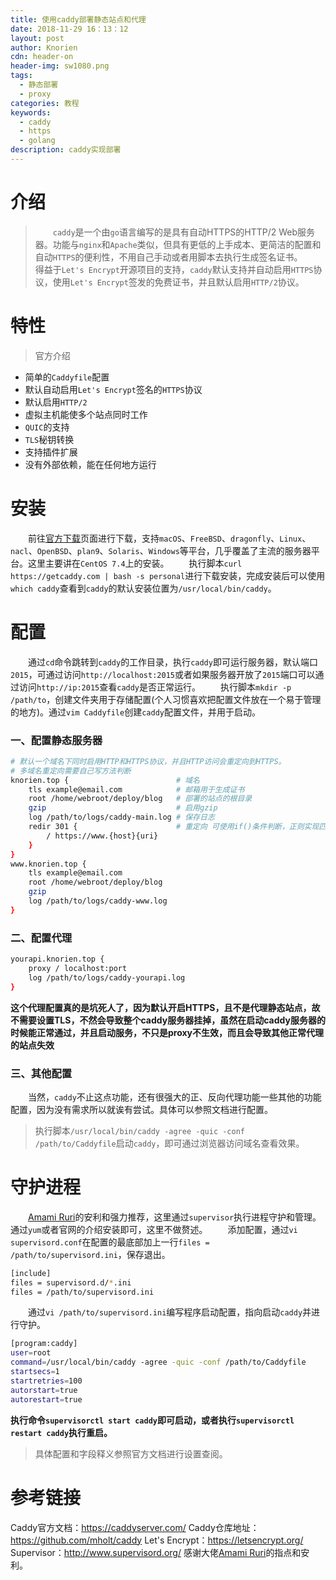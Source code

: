 ```yaml
---
title: 使用caddy部署静态站点和代理
date: 2018-11-29 16：13：12
layout: post
author: Knorien
cdn: header-on
header-img: sw1080.png
tags:
  - 静态部署
  - proxy
categories: 教程
keywords: 
  - caddy
  - https
  - golang
description: caddy实现部署
---
```

# 介绍
> &emsp;&emsp;`caddy`是一个由`go`语言编写的是具有自动HTTPS的HTTP/2 Web服务器。功能与`nginx`和`Apache`类似，但具有更低的上手成本、更简洁的配置和自动`HTTPS`的便利性，不用自己手动或者用脚本去执行生成签名证书。
> &emsp;&emsp;得益于`Let's Encrypt`开源项目的支持，`caddy`默认支持并自动启用`HTTPS`协议，使用`Let's Encrypt`签发的免费证书，并且默认启用`HTTP/2`协议。
# 特性
> 官方介绍

- 简单的`Caddyfile`配置
- 默认自动启用`Let's Encrypt`签名的`HTTPS`协议
- 默认启用`HTTP/2`
- 虚拟主机能使多个站点同时工作
- `QUIC`的支持
- `TLS`秘钥转换
- 支持插件扩展
- 没有外部依赖，能在任何地方运行

# 安装
&emsp;&emsp;前往[官方下载](https://caddyserver.com/tutorial)页面进行下载，支持`macOS`、`FreeBSD`、`dragonfly`、`Linux`、`nacl`、`OpenBSD`、`plan9`、`Solaris`、`Windows`等平台，几乎覆盖了主流的服务器平台。这里主要讲在`CentOS 7.4`上的安装。
&emsp;&emsp;执行脚本`curl https://getcaddy.com | bash -s personal`进行下载安装，完成安装后可以使用`which caddy`查看到`caddy`的默认安装位置为`/usr/local/bin/caddy`。

# 配置
&emsp;&emsp;通过`cd`命令跳转到`caddy`的工作目录，执行`caddy`即可运行服务器，默认端口`2015`，可通过访问`http://localhost:2015`或者如果服务器开放了`2015`端口可以通过访问`http://ip:2015`查看`caddy`是否正常运行。
&emsp;&emsp;执行脚本`mkdir -p /path/to`，创建文件夹用于存储配置(个人习惯喜欢把配置文件放在一个易于管理的地方)。通过`vim Caddyfile`创建`caddy`配置文件，并用于启动。

### 一、配置静态服务器
```bash
# 默认一个域名下同时启用HTTP和HTTPS协议，并且HTTP访问会重定向到HTTPS。
# 多域名重定向需要自己写方法判断
knorien.top {                        # 域名
    tls example@email.com            # 邮箱用于生成证书
    root /home/webroot/deploy/blog   # 部署的站点的根目录
    gzip                             # 启用gzip
    log /path/to/logs/caddy-main.log # 保存日志
    redir 301 {                      # 重定向 可使用if()条件判断，正则实现匹配 
        / https://www.{host}{uri}
    }
}
www.knorien.top {
    tls example@email.com
    root /home/webroot/deploy/blog
    gzip
    log /path/to/logs/caddy-www.log
}
```

### 二、配置代理
```bash
yourapi.knorien.top {
    proxy / localhost:port
    log /path/to/logs/caddy-yourapi.log
}
```
**这个代理配置真的是坑死人了，因为默认开启HTTPS，且不是代理静态站点，故不需要设置TLS，不然会导致整个caddy服务器挂掉，虽然在启动caddy服务器的时候能正常通过，并且启动服务，不只是proxy不生效，而且会导致其他正常代理的站点失效**
### 三、其他配置
&emsp;&emsp;当然，`caddy`不止这点功能，还有很强大的正、反向代理功能一些其他的功能配置，因为没有需求所以就诶有尝试。具体可以参照文档进行配置。

> 执行脚本`/usr/local/bin/caddy -agree -quic -conf /path/to/Caddyfile`启动`caddy`，即可通过浏览器访问域名查看效果。

# 守护进程
&emsp;&emsp;[Amami Ruri](https://github.com/TenkaiRuri)的安利和强力推荐，这里通过`supervisor`执行进程守护和管理。通过`yum`或者官网的介绍安装即可，这里不做赘述。
&emsp;&emsp;添加配置，通过`vi supervisord.conf`在配置的最底部加上一行`files = /path/to/supervisord.ini`，保存退出。
```bash
[include]
files = supervisord.d/*.ini
files = /path/to/supervisord.ini
```
&emsp;&emsp;通过`vi /path/to/supervisord.ini`编写程序启动配置，指向启动`caddy`并进行守护。
```bash
[program:caddy]
user=root
command=/usr/local/bin/caddy -agree -quic -conf /path/to/Caddyfile
startsecs=1
startretries=100
autorstart=true
autorestart=true
```
**执行命令`supervisorctl start caddy`即可启动，或者执行`supervisorctl restart caddy`执行重启。**
> 具体配置和字段释义参照官方文档进行设置查阅。

# 参考链接
Caddy官方文档：https://caddyserver.com/
Caddy仓库地址：https://github.com/mholt/caddy
Let's Encrypt：https://letsencrypt.org/
Supervisor：http://www.supervisord.org/
感谢大佬[Amami Ruri](https://github.com/TenkaiRuri)的指点和安利。